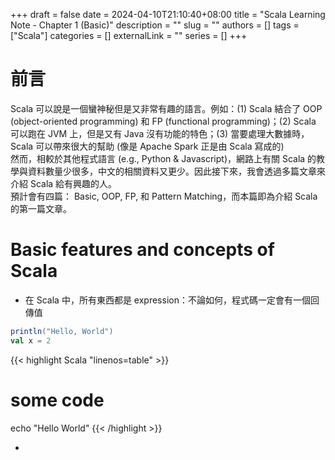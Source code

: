 +++ 
draft = false
date = 2024-04-10T21:10:40+08:00
title = "Scala Learning Note - Chapter 1 (Basic)"
description = ""
slug = ""
authors = []
tags = ["Scala"]
categories = []
externalLink = ""
series = []
+++

# 前言
Scala 可以說是一個蠻神秘但是又非常有趣的語言。例如：(1) Scala 結合了 OOP (object-oriented programming) 和 FP (functional programming)；(2) Scala 可以跑在 JVM 上，但是又有 Java 沒有功能的特色；(3) 當要處理大數據時，Scala 可以帶來很大的幫助 (像是 Apache Spark 正是由 Scala 寫成的)  
然而，相較於其他程式語言 (e.g., Python & Javascript)，網路上有關 Scala 的教學與資料數量少很多，中文的相關資料又更少。因此接下來，我會透過多篇文章來介紹 Scala 給有興趣的人。  
預計會有四篇： Basic, OOP, FP, 和 Pattern Matching，而本篇即為介紹 Scala 的第一篇文章。

# Basic features and concepts of Scala
- 在 Scala 中，所有東西都是 expression：不論如何，程式碼一定會有一個回傳值

```scala
println("Hello, World")
val x = 2
```

{{< highlight Scala "linenos=table" >}}


# some code
echo "Hello World"
{{< /highlight >}}

- 